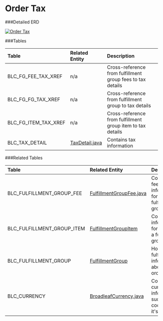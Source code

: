 # Order Tax

###Detailed ERD

[![Order Tax](dataModel/OrderTaxDetailedERD.png)](_img/dataModel/OrderTaxDetailedERD.png)

###Tables

| Table               | Related Entity | Description                                         |
|:--------------------|:----------|:----------------------------------------------------|
|BLC\_FG\_FEE\_TAX\_XREF  | n/a      | Cross-reference from fulfillment group fees to tax details  |
|BLC\_FG\_FG\_TAX\_XREF   | n/a      | Cross-reference from fulfillment group to tax details  |
|BLC\_FG\_ITEM\_TAX\_XREF | n/a      | Cross-reference from fulfillment group item to tax details |
|BLC\_TAX\_DETAIL       | [TaxDetail.java](http://javadoc.broadleafcommerce.org/current/framework/org/broadleafcommerce/core/order/domain/TaxDetail.html)      | Contains tax information  |

###Related Tables

| Table                     | Related Entity        | Description                                         |
|:--------------------------|:--------------|:----------------------------------------------------|
|BLC\_FULFILLMENT\_GROUP\_FEE  | [FulfillmentGroupFee.java](http://javadoc.broadleafcommerce.org/current/framework/org/broadleafcommerce/core/order/domain/FulfillmentGroupFee.html)          | Contains fee information for a fulfillment group  |
|BLC\_FULFILLMENT\_GROUP\_ITEM | [FulfillmentGroupItem](http://javadoc.broadleafcommerce.org/current/framework/org/broadleafcommerce/core/order/domain/FulfillmentGroupItem.html)          | Contains information for items in a fulfillment group  |
|BLC\_FULFILLMENT\_GROUP      | [FulfillmentGroup](http://javadoc.broadleafcommerce.org/current/framework/org/broadleafcommerce/core/order/domain/FulfillmentGroup.html)          | Holds fulfillment information about an order  |
|BLC\_CURRENCY                | [BroadleafCurrency.java](http://javadoc.broadleafcommerce.org/current/common/org/broadleafcommerce/common/currency/domain/BroadleafCurrency.html)      | Contains currency information, such as code and if it's default  |
